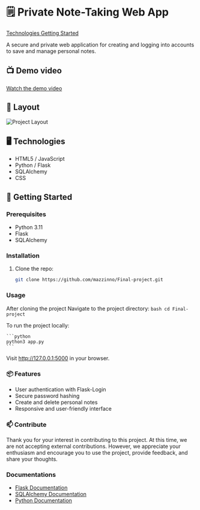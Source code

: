 # 🗒️ Private Note-Taking Web App

[Technologies Getting Started](#technologies-getting-started)

A secure and private web application for creating and logging into accounts to save and manage personal notes.

## 📺 Demo video

[Watch the demo video](https://youtu.be/WM9fRYHG_x4)

## 🎨 Layout

![Project Layout](https://drive.google.com/uc?export=view&id=1rkUCAMPakzu8saCYFSvukHbgkMusZnDW)

## 🖥️ Technologies

- HTML5 / JavaScript
- Python / Flask
- SQLAlchemy
- CSS

## 🚀 Getting Started

### Prerequisites

- Python 3.11
- Flask
- SQLAlchemy

### Installation

1. Clone the repo:
   ```bash
   git clone https://github.com/mazzinno/Final-project.git

### Usage

After cloning the project Navigate to the project directory:
    ```bash
    cd Final-project
    ```

To run the project locally:

    ```python
    python3 app.py
    ```

Visit http://127.0.0.1:5000 in your browser.

### 📦 Features
- User authentication with Flask-Login
- Secure password hashing
- Create and delete personal notes
- Responsive and user-friendly interface

### 📫 Contribute
Thank you for your interest in contributing to this project. At this time, we are not accepting external contributions. However, we appreciate your enthusiasm and encourage you to use the project, provide feedback, and share your thoughts.

### Documentations 

- [Flask Documentation](https://flask.palletsprojects.com/)
- [SQLAlchemy Documentation](https://docs.sqlalchemy.org/)
- [Python Documentation](https://docs.python.org/)